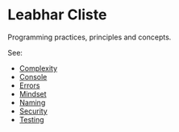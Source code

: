 # Leabhar Cliste

Programming practices, principles and concepts.

See:

- [Complexity](complexity.md)
- [Console](console.md)
- [Errors](errors.md)
- [Mindset](mindset.md)
- [Naming](naming.md)
- [Security](security.md)
- [Testing](testing.md)

